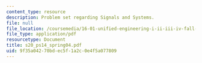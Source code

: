 ```yaml
---
content_type: resource
description: Problem set regarding Signals and Systems.
file: null
file_location: /coursemedia/16-01-unified-engineering-i-ii-iii-iv-fall-2005-spring-2006/9f35a04270bdec5f1a2c0e4f5a077809_s20_ps14_spring04.pdf
file_type: application/pdf
resourcetype: Document
title: s20_ps14_spring04.pdf
uid: 9f35a042-70bd-ec5f-1a2c-0e4f5a077809
---
```

